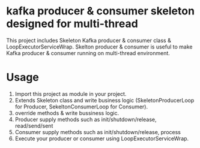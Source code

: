 # kafka producer & consumer skeleton designed for multi-thread

This project includes Skeleton Kafka producer & consumer class & LoopExecutorServiceWrap.
Skelton producer & consumer is useful to make Kafka producer & consumer running on multi-thread environment.

# Usage

1. Import this project as module in your project.
2. Extends Skeleton class and write business logic (SkeletonProducerLoop for Producer, SekeltonConsumerLoop for Consumer).
3. override methods & write bussiness logic.
4. Producer supply methods such as init/shutdown/release, read/send/sent
5. Consumer supply methods such as init/shutdown/release, process
6. Execute your producer or consumer using LoopExecutorServiceWrap.

